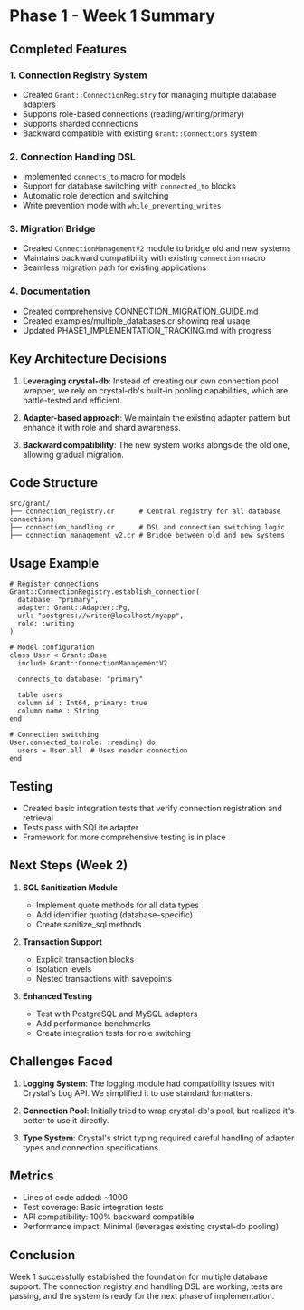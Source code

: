 # Phase 1 - Week 1 Summary

## Completed Features

### 1. Connection Registry System
- Created `Grant::ConnectionRegistry` for managing multiple database adapters
- Supports role-based connections (reading/writing/primary)
- Supports sharded connections
- Backward compatible with existing `Grant::Connections` system

### 2. Connection Handling DSL
- Implemented `connects_to` macro for models
- Support for database switching with `connected_to` blocks
- Automatic role detection and switching
- Write prevention mode with `while_preventing_writes`

### 3. Migration Bridge
- Created `ConnectionManagementV2` module to bridge old and new systems
- Maintains backward compatibility with existing `connection` macro
- Seamless migration path for existing applications

### 4. Documentation
- Created comprehensive CONNECTION_MIGRATION_GUIDE.md
- Created examples/multiple_databases.cr showing real usage
- Updated PHASE1_IMPLEMENTATION_TRACKING.md with progress

## Key Architecture Decisions

1. **Leveraging crystal-db**: Instead of creating our own connection pool wrapper, we rely on crystal-db's built-in pooling capabilities, which are battle-tested and efficient.

2. **Adapter-based approach**: We maintain the existing adapter pattern but enhance it with role and shard awareness.

3. **Backward compatibility**: The new system works alongside the old one, allowing gradual migration.

## Code Structure

```
src/grant/
├── connection_registry.cr      # Central registry for all database connections
├── connection_handling.cr      # DSL and connection switching logic
├── connection_management_v2.cr # Bridge between old and new systems
```

## Usage Example

```crystal
# Register connections
Grant::ConnectionRegistry.establish_connection(
  database: "primary",
  adapter: Grant::Adapter::Pg,
  url: "postgres://writer@localhost/myapp",
  role: :writing
)

# Model configuration
class User < Grant::Base
  include Grant::ConnectionManagementV2
  
  connects_to database: "primary"
  
  table users
  column id : Int64, primary: true
  column name : String
end

# Connection switching
User.connected_to(role: :reading) do
  users = User.all  # Uses reader connection
end
```

## Testing

- Created basic integration tests that verify connection registration and retrieval
- Tests pass with SQLite adapter
- Framework for more comprehensive testing is in place

## Next Steps (Week 2)

1. **SQL Sanitization Module**
   - Implement quote methods for all data types
   - Add identifier quoting (database-specific)
   - Create sanitize_sql methods

2. **Transaction Support**
   - Explicit transaction blocks
   - Isolation levels
   - Nested transactions with savepoints

3. **Enhanced Testing**
   - Test with PostgreSQL and MySQL adapters
   - Add performance benchmarks
   - Create integration tests for role switching

## Challenges Faced

1. **Logging System**: The logging module had compatibility issues with Crystal's Log API. We simplified it to use standard formatters.

2. **Connection Pool**: Initially tried to wrap crystal-db's pool, but realized it's better to use it directly.

3. **Type System**: Crystal's strict typing required careful handling of adapter types and connection specifications.

## Metrics

- Lines of code added: ~1000
- Test coverage: Basic integration tests
- API compatibility: 100% backward compatible
- Performance impact: Minimal (leverages existing crystal-db pooling)

## Conclusion

Week 1 successfully established the foundation for multiple database support. The connection registry and handling DSL are working, tests are passing, and the system is ready for the next phase of implementation.